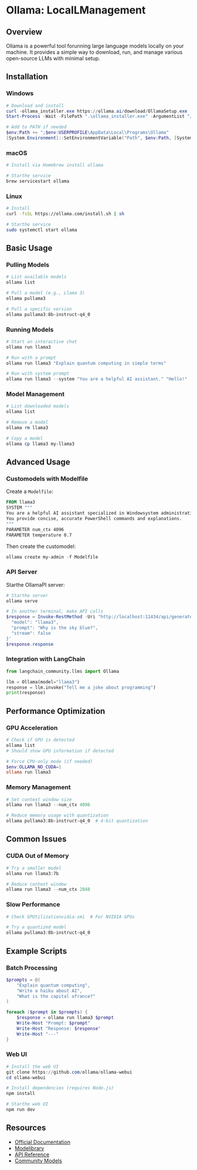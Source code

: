 # Ollama: LocalLManagement

## Overview
Ollama is a powerful tool forunning large language models locally on your machine. It provides a simple way to download, run, and manage various open-source LLMs with minimal setup.

## Installation

### Windows
```powershell
# Download and install
curl -ollama_installer.exe https://ollama.ai/download/OllamaSetup.exe
Start-Process -Wait -FilePath ".\ollama_installer.exe" -ArgumentList "/S"

# Add to PATH if needed
$env:Path += ";$env:USERPROFILE\AppData\Local\Programs\Ollama"
[System.Environment]::SetEnvironmentVariable("Path", $env:Path, [System.EnvironmentVariableTarget]::User)
```

### macOS
```bash
# Install via Homebrew install ollama

# Starthe service
brew servicestart ollama
```

### Linux
```bash
# Install
curl -fsSL https://ollama.com/install.sh | sh

# Starthe service
sudo systemctl start ollama
```

## Basic Usage

### Pulling Models
```powershell
# List available models
ollama list

# Pull a model (e.g., Llama 3)
ollama pullama3

# Pull a specific version
ollama pullama3:8b-instruct-q4_0
```

### Running Models
```powershell
# Start an interactive chat
ollama run llama3

# Run with a prompt
ollama run llama3 "Explain quantum computing in simple terms"

# Run with system prompt
ollama run llama3 --system "You are a helpful AI assistant." "Hello!"
```

### Model Management
```powershell
# List downloaded models
ollama list

# Remove a model
ollama rm llama3

# Copy a model
ollama cp llama3 my-llama3
```

## Advanced Usage

### Customodels with Modelfile
Create a `Modelfile`:
```dockerfile
FROM llama3
SYSTEM """
You are a helpful AI assistant specialized in Windowsystem administration.
You provide concise, accurate PowerShell commands and explanations.
"""
PARAMETER num_ctx 4096
PARAMETER temperature 0.7
```

Then create the customodel:
```powershell
ollama create my-admin -f Modelfile
```

### API Server
Starthe OllamaPI server:
```powershell
# Starthe server
ollama serve

# In another terminal, make API calls
$response = Invoke-RestMethod -Uri "http://localhost:11434/api/generate" -Method Post -ContentType "application/json" -Body '{
  "model": "llama3",
  "prompt": "Why is the sky blue?",
  "stream": false
}'
$response.response
```

### Integration with LangChain
```python
from langchain_community.llms import Ollama

llm = Ollama(model="llama3")
response = llm.invoke("Tell me a joke about programming")
print(response)
```

## Performance Optimization

### GPU Acceleration
```powershell
# Check if GPU is detected
ollama list
# Should show GPU information if detected

# Force CPU-only mode (if needed)
$env:OLLAMA_NO_CUDA=1
ollama run llama3
```

### Memory Management
```powershell
# Set context window size
ollama run llama3 --num_ctx 4096

# Reduce memory usage with quantization
ollama pullama3:8b-instruct-q4_0  # 4-bit quantization
```

## Common Issues

### CUDA Out of Memory
```powershell
# Try a smaller model
ollama run llama3:7b

# Reduce context window
ollama run llama3 --num_ctx 2048
```

### Slow Performance
```powershell
# Check GPUtilizationvidia-smi  # For NVIDIA GPUs

# Try a quantized model
ollama pullama3:8b-instruct-q4_0
```

## Example Scripts

### Batch Processing
```powershell
$prompts = @(
    "Explain quantum computing",
    "Write a haiku about AI",
    "What is the capital ofrance?"
)

foreach ($prompt in $prompts) {
    $response = ollama run llama3 $prompt
    Write-Host "Prompt: $prompt"
    Write-Host "Response: $response"
    Write-Host "---"
}
```

### Web UI
```powershell
# Install the web UI
git clone https://github.com/ollama/ollama-webui
cd ollama-webui

# Install dependencies (requires Node.js)
npm install

# Starthe web UI
npm run dev
```

## Resources
- [Official Documentation](https://github.com/ollama/ollama)
- [Modelibrary](https://ollama.ai/library)
- [API Reference](https://github.com/ollama/ollama/blob/main/docs/api.md)
- [Community Models](https://ollama.ai/library?sort=popular)
